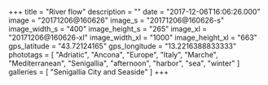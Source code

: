 +++
title = "River flow"
description = ""
date = "2017-12-06T16:06:26.000"
image = "20171206@160626"
image_s = "20171206@160626-s"
image_width_s = "400"
image_height_s = "265"
image_xl = "20171206@160626-xl"
image_width_xl = "1000"
image_height_xl = "663"
gps_latitude = "43.72124165"
gps_longitude = "13.2216388833333"
phototags = [ "Adriatic", "Ancona", "Europe", "Italy", "Marche", "Mediterranean", "Senigallia", "afternoon", "harbor", "sea", "winter" ]
galleries = [ "Senigallia City and Seaside" ]
+++
